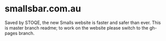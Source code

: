 # smallsbar.com.au
Saved by STOQE, the new Smalls website is faster and safer than ever. This is master branch readme; to work on the website please switch to the gh-pages branch.